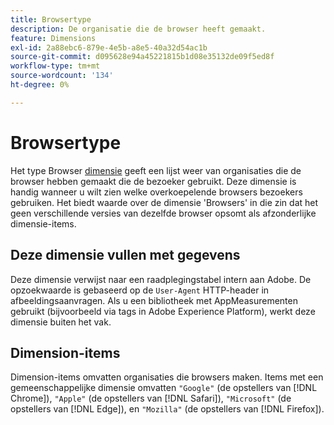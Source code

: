 ```yaml
---
title: Browsertype
description: De organisatie die de browser heeft gemaakt.
feature: Dimensions
exl-id: 2a88ebc6-879e-4e5b-a8e5-40a32d54ac1b
source-git-commit: d095628e94a45221815b1d08e35132de09f5ed8f
workflow-type: tm+mt
source-wordcount: '134'
ht-degree: 0%

---
```


# Browsertype

Het type Browser [dimensie](overview.md) geeft een lijst weer van organisaties die de browser hebben gemaakt die de bezoeker gebruikt. Deze dimensie is handig wanneer u wilt zien welke overkoepelende browsers bezoekers gebruiken. Het biedt waarde over de dimensie &#39;Browsers&#39; in die zin dat het geen verschillende versies van dezelfde browser opsomt als afzonderlijke dimensie-items.

## Deze dimensie vullen met gegevens

Deze dimensie verwijst naar een raadplegingstabel intern aan Adobe. De opzoekwaarde is gebaseerd op de `User-Agent` HTTP-header in afbeeldingsaanvragen. Als u een bibliotheek met AppMeasurementen gebruikt (bijvoorbeeld via tags in Adobe Experience Platform), werkt deze dimensie buiten het vak.

## Dimension-items

Dimension-items omvatten organisaties die browsers maken. Items met een gemeenschappelijke dimensie omvatten `"Google"` (de opstellers van [!DNL Chrome]), `"Apple"` (de opstellers van [!DNL Safari]), `"Microsoft"` (de opstellers van [!DNL Edge]), en `"Mozilla"` (de opstellers van [!DNL Firefox]).
